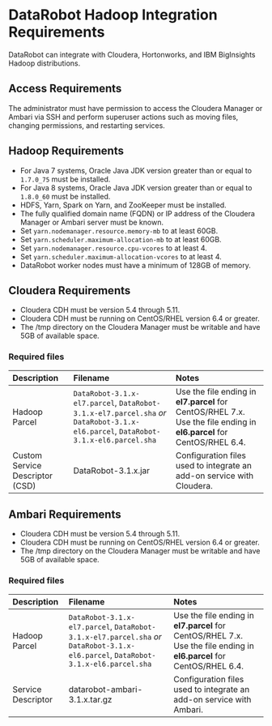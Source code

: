 # DataRobot Hadoop Integration Requirements

DataRobot can integrate with Cloudera, Hortonworks, and IBM BigInsights Hadoop distributions.

## Access Requirements
The administrator must have permission to access the Cloudera Manager or Ambari via SSH and perform superuser actions such as moving files, changing permissions, and restarting services.

## Hadoop Requirements
* For Java 7 systems, Oracle Java JDK version greater than or equal to `1.7.0_75` must be installed.
* For Java 8 systems, Oracle Java JDK version greater than or equal to `1.8.0_60` must be installed.
* HDFS, Yarn, Spark on Yarn, and ZooKeeper must be installed.
* The fully qualified domain name (FQDN) or IP address of the Cloudera Manager or Ambari server must be known.
* Set `yarn.nodemanager.resource.memory-mb` to at least 60GB.
* Set `yarn.scheduler.maximum-allocation-mb` to at least 60GB.
* Set `yarn.nodemanager.resource.cpu-vcores` to at least 4.
* Set `yarn.scheduler.maximum-allocation-vcores` to at least 4.
* DataRobot worker nodes must have a minimum of 128GB of memory.

## Cloudera Requirements
* Cloudera CDH must be version 5.4 through 5.11.
* Cloudera CDH must be running on CentOS/RHEL version 6.4 or greater.
* The /tmp directory on the Cloudera Manager must be writable and have 5GB of available space.

### Required files
| Description | Filename | Notes |
|:------------|:---------|:------|
| Hadoop Parcel | `DataRobot-3.1.x-el7.parcel`, `DataRobot-3.1.x-el7.parcel.sha` *or* `DataRobot-3.1.x-el6.parcel`, `DataRobot-3.1.x-el6.parcel.sha` | Use the file ending in **el7.parcel** for CentOS/RHEL 7.x.  Use the file ending in **el6.parcel** for CentOS/RHEL 6.4. |
| Custom Service Descriptor (CSD) | DataRobot-3.1.x.jar | Configuration files used to integrate an add-on service with Cloudera. |

## Ambari Requirements
* Cloudera CDH must be version 5.4 through 5.11.
* Cloudera CDH must be running on CentOS/RHEL version 6.4 or greater.
* The /tmp directory on the Cloudera Manager must be writable and have 5GB of available space.

### Required files
| Description | Filename | Notes |
|:------------|:---------|:------|
| Hadoop Parcel | `DataRobot-3.1.x-el7.parcel`, `DataRobot-3.1.x-el7.parcel.sha` *or* `DataRobot-3.1.x-el6.parcel`, `DataRobot-3.1.x-el6.parcel.sha` | Use the file ending in **el7.parcel** for CentOS/RHEL 7.x.  Use the file ending in **el6.parcel** for CentOS/RHEL 6.4. |
| Service Descriptor | datarobot-ambari-3.1.x.tar.gz | Configuration files used to integrate an add-on service with Ambari. |
